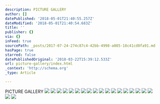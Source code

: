 ```yaml
---
description: PICTURE GALLERY
author: []
datePublished: '2018-05-01T21:40:55.257Z'
dateModified: '2018-05-01T21:40:54.683Z'
title: ''
publisher: {}
via: {}
inFeed: true
sourcePath: _posts/2017-07-24-274c87c4-42bb-4998-a085-18c41cd0fa91.md
hasPage: true
starred: false
datePublishedOriginal: '2018-03-22T15:39:12.533Z'
url: picture-gallery/index.html
_context: 'http://schema.org'
_type: Article

---
```

PICTURE GALLERY
![](https://the-grid-user-content.s3-us-west-2.amazonaws.com/ad89d387-1a11-4d86-9c65-1ce1df6d1993.jpg)
![](https://the-grid-user-content.s3-us-west-2.amazonaws.com/e069451b-0a1d-447a-a3c0-c78605f0cd28.jpg)
![](https://the-grid-user-content.s3-us-west-2.amazonaws.com/c94882f2-1710-4d92-b08a-8420fe70ad12.jpg)
![](https://the-grid-user-content.s3-us-west-2.amazonaws.com/8aeb4e1f-01c6-47db-8a56-3ad30c91d322.jpg)
![](https://the-grid-user-content.s3-us-west-2.amazonaws.com/c8aa5a69-7a93-48c0-9ecf-c9b5b1bbc5fc.jpg)
![](https://the-grid-user-content.s3-us-west-2.amazonaws.com/8451eda7-2771-47c2-86f9-ab69370d51ec.jpg)
![](https://the-grid-user-content.s3-us-west-2.amazonaws.com/b87f4471-6c26-4494-acc8-20d777d4d128.jpg)
![](https://the-grid-user-content.s3-us-west-2.amazonaws.com/b8326b2a-8c28-4ac4-8195-dfe39abc15e2.jpg)
![](https://the-grid-user-content.s3-us-west-2.amazonaws.com/cc0037c8-df33-42e6-84fc-da4735c072f9.jpg)
![](https://the-grid-user-content.s3-us-west-2.amazonaws.com/bef06754-8cfb-4a8f-9e85-994c1d7568f5.jpg)
![](https://the-grid-user-content.s3-us-west-2.amazonaws.com/88a32204-fa71-4242-b58b-884fc90643b3.jpg)
![](https://the-grid-user-content.s3-us-west-2.amazonaws.com/6f12791a-6db0-4ca5-ae87-c1fa894f6d98.jpg)
![](https://the-grid-user-content.s3-us-west-2.amazonaws.com/94b760c6-d8a9-4934-be3d-d5f2e43877b3.jpg)
![](https://the-grid-user-content.s3-us-west-2.amazonaws.com/84a0a88a-fb95-48d9-80d3-9435858cdd3b.jpg)
![](https://the-grid-user-content.s3-us-west-2.amazonaws.com/40801998-7359-4132-b5e5-ed8f3946de09.jpg)
![](https://imgflo.herokuapp.com/graph/2b2431f8e7ba7b0/fdf5985378f4dbd5ffc5010ed035ed45/croprotate.jpg?cropheight=1080&cropwidth=1033&degrees=0&input=https%3A%2F%2Fthe-grid-user-content.s3-us-west-2.amazonaws.com%2Fe1923b5f-b66c-4179-8ab4-70164691c270.jpg&x=25&y=0)
![](https://the-grid-user-content.s3-us-west-2.amazonaws.com/afd3d650-2d1b-4b69-b331-11c9d4f2f9f2.jpg)
![](https://the-grid-user-content.s3-us-west-2.amazonaws.com/b1ce8723-651b-4366-a71d-06622eaf7e51.jpg)
![](https://the-grid-user-content.s3-us-west-2.amazonaws.com/8ac0b293-6787-49df-84a6-f947db8b60a6.jpg)
![](https://imgflo.herokuapp.com/graph/2b2431f8e7ba7b0/b9f14a394becc0b37d89f1c5448dca74/croprotate.jpg?cropheight=1080&cropwidth=1030&degrees=0&input=https%3A%2F%2Fthe-grid-user-content.s3-us-west-2.amazonaws.com%2Fa04f4587-9864-4121-ba99-4ef443b4e8d6.jpg&x=26&y=0)